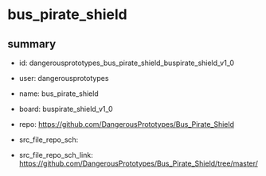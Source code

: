 # bus_pirate_shield
 
## summary 
* id: dangerousprototypes_bus_pirate_shield_buspirate_shield_v1_0
* user: dangerousprototypes
* name: bus_pirate_shield
* board: buspirate_shield_v1_0
* repo: https://github.com/DangerousPrototypes/Bus_Pirate_Shield



* src_file_repo_sch: 
* src_file_repo_sch_link: https://github.com/DangerousPrototypes/Bus_Pirate_Shield/tree/master/






